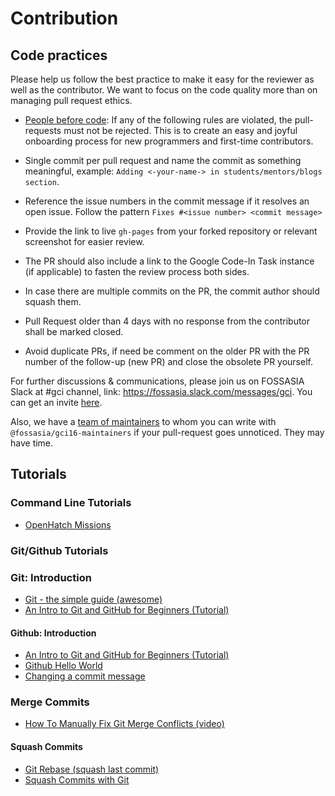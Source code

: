 # Contribution

## Code practices

Please help us follow the best practice to make it easy for the reviewer as well as the contributor.
We want to focus on the code quality more than on managing pull request ethics.

- [People before code](http://hintjens.com/blog:95): If any of the following rules are violated, the pull-requests must not be rejected. This is to create an easy and joyful onboarding process for new programmers and first-time contributors.

- Single commit per pull request and name the commit as something meaningful, example: `Adding <-your-name-> in students/mentors/blogs section`.

- Reference the issue numbers in the commit message if it resolves an open issue. Follow the pattern `Fixes #<issue number> <commit message>`

- Provide the link to live `gh-pages` from your forked repository or relevant screenshot for easier review.

- The PR should also include a link to the Google Code-In Task instance (if applicable) to fasten the review process both sides.

- In case there are multiple commits on the PR, the commit author should squash them.

- Pull Request older than 4 days with no response from the contributor shall be marked closed.

- Avoid duplicate PRs, if need be comment on the older PR with the PR number of the follow-up (new PR) and close the obsolete PR yourself.

For further discussions & communications, please join us on FOSSASIA Slack at #gci channel, link: <https://fossasia.slack.com/messages/gci>.
You can get an invite [here](http://fossasia-slack.herokuapp.com/).

Also, we have a [team of maintainers](maintainers.md) to whom you can write with `@fossasia/gci16-maintainers`
if your pull-request goes unnoticed. They may have time.

## Tutorials

### Command Line Tutorials

- [OpenHatch Missions](https://openhatch.org/missions/)

### Git/Github Tutorials

### Git: Introduction

- [Git - the simple guide (awesome)](http://rogerdudler.github.io/git-guide/)
- [An Intro to Git and GitHub for Beginners (Tutorial)](http://product.hubspot.com/blog/git-and-github-tutorial-for-beginners)

#### Github: Introduction

- [An Intro to Git and GitHub for Beginners (Tutorial)](http://product.hubspot.com/blog/git-and-github-tutorial-for-beginners)
- [Github Hello World](https://guides.github.com/activities/hello-world/)
- [Changing a commit message](https://help.github.com/articles/changing-a-commit-message/)

### Merge Commits

- [How To Manually Fix Git Merge Conflicts (video)](https://www.youtube.com/watch?v=g8BRcB9NLp4)

#### Squash Commits

- [Git Rebase (squash last commit)](https://www.youtube.com/watch?v=qh9KtjfjzCU)
- [Squash Commits with Git](https://davidwalsh.name/squash-commits-git)

